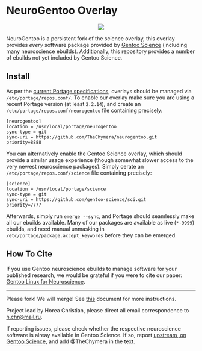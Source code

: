 # NeuroGentoo Overlay
<p align="center">
  <img src="http://chymera.eu/img/ng_medium.png"/>
</p>

NeuroGentoo is a persistent fork of the science overlay, this overlay provides *every* software package provided by [Gentoo Science](http://wiki.gentoo.org/wiki/Project:Science/Overlay) (including many neuroscience ebuilds).
Additionally, this repository provides a number of ebuilds not yet included by Gentoo Science.

## Install

As per the [current Portage specifications](https://dev.gentoo.org/~zmedico/portage/doc/man/portage.5.html), overlays should be managed via `/etc/portage/repos.conf/`.
To enable our overlay make sure you are using a recent Portage version (at least `2.2.14`), and create an `/etc/portage/repos.conf/neurogentoo` file containing precisely:

```
[neurogentoo]
location = /usr/local/portage/neurogentoo
sync-type = git
sync-uri = https://github.com/TheChymera/neurogentoo.git
priority=8888
```

You can alternatively enable the Gentoo Science overlay, which should provide a similar usage experience (though somewhat slower access to the very newest neuroscience packages).
Simply cerate an `/etc/portage/repos.conf/science` file containing precisely:

```
[science]
location = /usr/local/portage/science
sync-type = git
sync-uri = https://github.com/gentoo-science/sci.git
priority=7777
```

Afterwards, simply run `emerge --sync`, and Portage should seamlessly make all our ebuilds available.
Many of our packages are available as live (`*-9999`) ebuilds, and need manual unmasking in `/etc/portage/package.accept_keywords` before they can be emerged.

## How To Cite

If you use Gentoo neuroscience ebuilds to manage software for your published research, we would be grateful if you were to cite our paper: [Gentoo Linux for Neuroscience](https://doi.org/10.3897/rio.3.e12095).

---
Please fork! We will merge! See [this](https://github.com/gentoo-science/sci/blob/master/CONTRIBUTING.md) document for more instructions.

Project lead by Horea Christian, please direct all email correspondence to h.chr@mail.ru.

If reporting issues, please check whether the respective neuroscience software is alreay available in Gentoo Science. If so, report [upstream, on Gentoo Science](https://github.com/gentoo-science/sci/issues), and add @TheChymera in the text.
